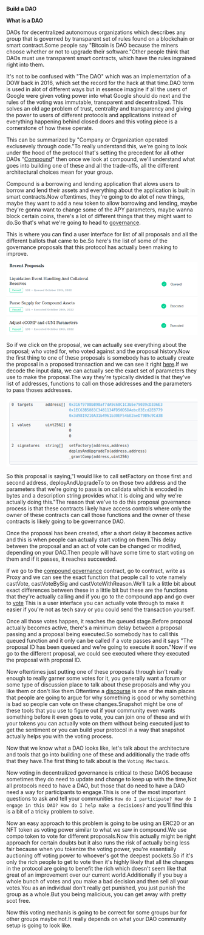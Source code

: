 **Build a DAO**

**What is a DAO**

DAOs for decentralized autonomous organizations which describes any group that is governed by transparent set of rules found on a blockchain or smart contract.Some people say "Bitcoin is DAO because the miners choose whether or not to upgrade their software."Other people think that DAOs must use transparent smart contracts, which have the rules ingrained right into them.

It's not to be confused with "The DAO" which was an implementation of a DOW back in 2016, which set the record for the hack at that time.DAO term is used in alot of different ways but in essence imagine if all the users of Google were given voting power into what Google should do next and the rules of the voting was immutable, transparent and decentralized. This solves an old age problem of trust, centrality and transparency and giving the power to users of different protocols and applications instead of everything happening behind closed doors and this voting piece is a cornerstone of how these operate.

This can be summarized by "Company or Organization operated exclusevely through code."To really understand this, we're going to look under the hood of the protocol that's setting the precedent for all other DAOs "[Compound](https://compound.finance/)" then once we look at compound, we'll understand what goes into building one of these and all the trade-offs, all the different architectural choices mean for your group.

Compound is a borrowing and lending application that alows users to borrow and lend their assets and everything about the application is built in smart contracts.Now oftentimes, they're going to do alot of new things, maybe they want to add a new token to allow borrowing and lending, maybe they're gonna want to change some of the APY parameters, maybe wanna block certain coins, there's a lot of different things that they might want to do.So that's what we're going to head to [governance](https://compound.finance/governance).

This is where you can find a user interface for list of all proposals and all the different ballots that came to be.So here's the list of some of the governance proposals that this protocol has actually been making to improve.

![proposals](Images/m129.png)

So if we click on the proposal, we can actually see everything about the proposal; who voted for, who voted against and the proposal history.Now the first thing to one of these proposals is somebody has to actually create the proposal in a proposed transaction and we can see it right [here](https://etherscan.io/tx/0xabfaeb6d3b39b69fbaee824a08d7b7a11726c03f8990411f0bb27ecf46b76769).If we decode the input data, we can actually see the exact set of parameters they use to make the proposal.The way they're typically divided is that they've list of addresses, functions to call on those addresses and the parameters to pass thoses addresses.

![decodedInput](Images/m130.png)

So this proposal is saying,"I would like to call setFactory on those first and second address, deployAndUpgradeTo to on those two address and the parameters that we're going to pass is on calldata which is encoded in bytes and a description string provides what it is doing and why we're actually doing this."The reason that we've to do this proposal governance process is that these contracts likely have access controls where only the owner of these contracts can call those functions and the owner of these contracts  is likely going to be governance DAO.

Once the proposal has been created, after a short delay it becomes active and this is when people can actually start voting on them.This delay between the proposal and an act of vote can be changed or modified, depending on your DAO.Then people will have some time to start voting on them and if it passes, it reaches succeeded.

If we go to the [compound governance](https://etherscan.io/address/0xc0da02939e1441f497fd74f78ce7decb17b66529) contract, go to contract, write as Proxy and we can see the exact function that people call to vote namely castVote, castVoteBySig and castVoteWithReason.We'll talk a little bit about exact differences between these in a little bit but these are the functions that they're actually calling and if you go to the compound app and go over to [vote](https://app.compound.finance/#vote) This is a user interface you can actually vote through to make it easier  if you're not as tech savy or you could send the transaction yourself.

Once all those votes happen, it reaches the queued stage.Before proposal actually becomes active, there's a minimum delay between a proposal passing and a proposal being executed.So somebody has to call this queued function and it only can be called if a vote passes  and it says "The proposal ID has been queued and we're going to execute it soon."Now if we go to the different proposal, we could see executed  where they executed the proposal with proposal ID.

Now oftentimes just putting one of these proposals through isn't really enough to really garner some votes for it, you generally want a forum or some type of discussion place to talk about these proposals and why you like them or don't like them.Oftentime a [discourse](https://www.discourse.org/) is one of the main places that people are going to argue for why something is good or why something is bad so people can vote on these changes.Snapshot might be one of these tools that you use to figure out if your community even wants something before it even goes to vote, you can join one of these and with your tokens you can actually vote on them without being executed just to get the sentiment  or you can build your protocol in a way that snapshot actually helps you with the voting process.

Now that we know what a DAO looks like, let's talk about the architecture and tools that go into building one of these and additionally the trade offs that they have.The first thing to talk about is the `Voting Mechanis`.

Now voting in decentralized governance is critical to these DAOS because sometimes they do need to update and change to keep up with the time,Not all protocols need to have a DAO, but those that do need to have a DAO need a way for participants to engage.This is one of the most important questions to ask and tell your communities `How do I participate? How do I engage in this DAO? How do I help make a decisions?` and you'll find this is a bit of a tricky problem to solve.

Now an easy approach to this problem is going to be using an ERC20 or an NFT token as voting power similar to what we saw in compound.We use compo token to vote for different proposals.Now this actually might be right approach for certain doubts but it also runs the risk of actually being less fair because when you tokenize the voting power, you're essentially auctioning off voting power to whoever's got the deepest pockets.So if it's only the rich people to get to vote then it's highly likely that all the changes in the protocol are going to benefit the rich which doesn't seem like that great of an improvement over our current world.Additionally if you buy a whole bunch of votes and you make a bad decision and then sell all your votes.You as an individual don't really get punished, you just punish the group as a whole.But you being malicious, you can get away with pretty scot free.

Now this voting mechanis is going to be correct for some groups bur for other groups maybe not.It really depends on what your DAO community setup is going to look like.








